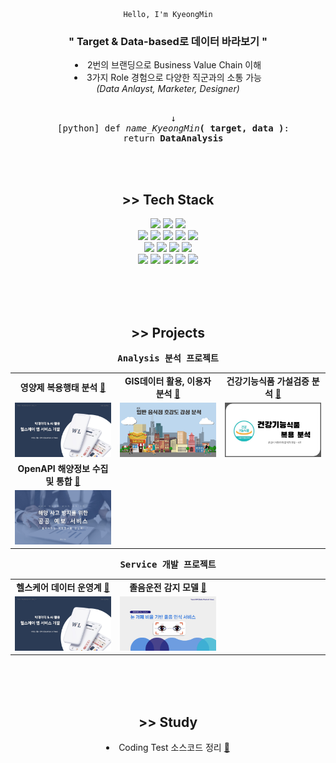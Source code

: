 <div align="center">
  <code>Hello, I'm KyeongMin</code></div>
<h3 align="center">" Target & Data-based로 데이터 바라보기 "</h3>
<li align="center">2번의 브랜딩으로 Business Value Chain 이해</li>
<li align="center">3가지 Role 경험으로 다양한 직군과의 소통 가능</li>
<div align="center"><i>(Data Anlayst, Marketer, Designer)</i></div>

<br>

<pre align="center">
  ↓
  [python] def <i>name_KyeongMin</i><b>( target, data )</b>:
  return <b>DataAnalysis</b>
</pre>

<br><br>

<div align="center">
  <h2>>> Tech Stack </h2>
  <img src="https://img.shields.io/badge/python-F6F8FA.svg?style=flat&logo=python&logoColor=3776AB" /> 
  <img src="https://img.shields.io/badge/mariadb-F6F8FA.svg?style=flat&logo=mariadb&logoColor=003545" /> 
  <img src="https://img.shields.io/badge/spark-F6F8FA.svg?style=flat&logo=apachespark&logoColor=E25A1C" /> 
  <br>
  <img src="https://img.shields.io/badge/pandas-F6F8FA.svg?style=flat&logo=pandas&logoColor=150458" /> 
  <img src="https://img.shields.io/badge/numpy-F6F8FA.svg?style=flat&logo=numpy&logoColor=013243" />  
  <img src="https://img.shields.io/badge/selenium-F6F8FA.svg?style=flat&logo=selenium&logoColor=43B02A" />    
  <img src="https://img.shields.io/badge/folium-F6F8FA.svg?style=flat&logo=folium&logoColor=77B829" />    
  <img src="https://img.shields.io/badge/plotly-F6F8FA.svg?style=flat&logo=plotly&logoColor=3F4F75" />  
  <br>
  <img src="https://img.shields.io/badge/scikitlearn-F6F8FA.svg?style=flat&logo=scikitlearn&logoColor=F7931E" />  
  <img src="https://img.shields.io/badge/pytorch-F6F8FA.svg?style=flat&logo=pytorch&logoColor=EE4C2C" />  
  <img src="https://img.shields.io/badge/opencv-F6F8FA.svg?style=flat&logo=opencv&logoColor=5C3EE8" />  
  <img src="https://img.shields.io/badge/dlib-F6F8FA.svg?style=flat&logo=dlib&logoColor=008000" />  
  <br>
  <img src="https://img.shields.io/badge/notion-F6F8FA.svg?style=flat&logo=notion&logoColor=000000" /> 
  <img src="https://img.shields.io/badge/slack-F6F8FA.svg?style=flat&logo=slack&logoColor=4A154B" />  
  <img src="https://img.shields.io/badge/jira-F6F8FA.svg?style=flat&logo=jirasoftware&logoColor=0052CC" />    
  <img src="https://img.shields.io/badge/figma-F6F8FA.svg?style=flat&logo=figma&logoColor=F24E1E" />    
  <img src="https://img.shields.io/badge/lucid-F6F8FA.svg?style=flat&logo=lucid&logoColor=282C33" />  
</div>


<br><br><br>

<div align="center">
  <h2>>> Projects</h2>
  <pre><strong>Analysis 분석 프로젝트</strong></pre>
  <table>
    <tr>
      <td align="center">
        <b>영양제 복용행태 분석</b>
        <a href="https://github.com/FINAL-BUSAN-2/DataPointOfView">🔗</a>
      </td>
      <td align="center">
        <b>GIS데이터 활용, 이용자 분석</b>
        <a href="https://github.com/2kilometer/BusanBD_mini3">🔗</a>
      </td>
      <td align="center">
        <b>건강기능식품 가설검증 분석</b>
        <a href="https://github.com/2kilometer/BusanBD_mini2">🔗</a>
      </td>
    </tr>
    <tr>
      <td width="30%"><a href="https://github.com/FINAL-BUSAN-2/DataPointOfView">
        <img src="images/BusanBD_final.jpg"></a>
      </td>
      <td width="30%"><a href="https://github.com/2kilometer/BusanBD_mini3">
        <img src="images/BusanBD_mini3.png"></a>
      </td>
      <td width="30%"><a href="https://github.com/2kilometer/BusanBD_mini2">
        <img src="images/BusanBD_mini2.jpg"></a>
      </td>
    </tr>
    <tr>
      <td align="center">
        <b>OpenAPI 해양정보 수집 및 통합</b>
        <a href="https://github.com/2kilometer/BusanBD_mini2">🔗</a>
      </td>
      <td align="center">
        &nbsp;
      </td>
      <td align="center">
        &nbsp;
      </td>
    </tr>
    <tr>
      <td width="30%"><a href="https://github.com/2kilometer/BusanBD_mini1">
        <img src="images/BusanBD_mini1.jpg"></a>
      </td>
      <td width="30%">
        &nbsp;
      </td>
      <td width="30%">
        &nbsp;
      </td>
    </tr>
  </table>
  
  <pre><strong>Service 개발 프로젝트</strong></pre>
  <table>
    <tr>
      <td align="center">
        <b>헬스케어 데이터 운영계</b>
        <a href="https://github.com/FINAL-BUSAN-2/DataPointOfView">🔗</a>
      </td>
      <td align="center">
        <b>졸음운전 감지 모델</b>
        <a href="https://github.com/2kilometer/BDIA_DevContest">🔗</a>
      </td>
      <td align="center">
        &nbsp;
      </td>
    </tr>
    <tr>
      <td width="30%"><a href="https://github.com/FINAL-BUSAN-2/DataPointOfView">
        <img src="images/BusanBD_final.jpg"></a>
      </td>
      <td width="30%"><a href="https://github.com/2kilometer/BDIA_DevContest">
        <img src="images/BDIA_DevContest.png"></a>
      </td>
      <td width="30%">
        &nbsp;
      </td>
    </tr>
  </table>
</div>

<br><br><br>

<div align="center">
  <h2>>> Study</h2>
  <li>Coding Test 소스코드 정리 <a href="https://github.com/2kilometer/CodingTest">🔗</a></li>
</div>
<br><br>
